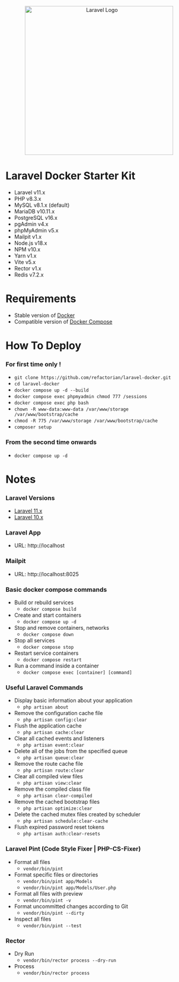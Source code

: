<p align="center"><a href="https://laravel.com" target="_blank"><img src="https://raw.githubusercontent.com/laravel/art/master/logo-lockup/5%20SVG/2%20CMYK/1%20Full%20Color/laravel-logolockup-cmyk-red.svg" width="400" alt="Laravel Logo"></a></p>

# Laravel Docker Starter Kit

-   Laravel v11.x
-   PHP v8.3.x
-   MySQL v8.1.x (default)
-   MariaDB v10.11.x
-   PostgreSQL v16.x
-   pgAdmin v4.x
-   phpMyAdmin v5.x
-   Mailpit v1.x
-   Node.js v18.x
-   NPM v10.x
-   Yarn v1.x
-   Vite v5.x
-   Rector v1.x
-   Redis v7.2.x

# Requirements

-   Stable version of [Docker](https://docs.docker.com/engine/install/)
-   Compatible version of [Docker Compose](https://docs.docker.com/compose/install/#install-compose)

# How To Deploy

### For first time only !

-   `git clone https://github.com/refactorian/laravel-docker.git`
-   `cd laravel-docker`
-   `docker compose up -d --build`
-   `docker compose exec phpmyadmin chmod 777 /sessions`
-   `docker compose exec php bash`
-   `chown -R www-data:www-data /var/www/storage /var/www/bootstrap/cache`
-   `chmod -R 775 /var/www/storage /var/www/bootstrap/cache`
-   `composer setup`

### From the second time onwards

-   `docker compose up -d`

# Notes

### Laravel Versions

-   [Laravel 11.x](https://github.com/refactorian/laravel-docker/tree/main)
-   [Laravel 10.x](https://github.com/refactorian/laravel-docker/tree/laravel_10x)

### Laravel App

-   URL: http://localhost

### Mailpit

-   URL: http://localhost:8025

### Basic docker compose commands

-   Build or rebuild services
    -   `docker compose build`
-   Create and start containers
    -   `docker compose up -d`
-   Stop and remove containers, networks
    -   `docker compose down`
-   Stop all services
    -   `docker compose stop`
-   Restart service containers
    -   `docker compose restart`
-   Run a command inside a container
    -   `docker compose exec [container] [command]`

### Useful Laravel Commands

-   Display basic information about your application
    -   `php artisan about`
-   Remove the configuration cache file
    -   `php artisan config:clear`
-   Flush the application cache
    -   `php artisan cache:clear`
-   Clear all cached events and listeners
    -   `php artisan event:clear`
-   Delete all of the jobs from the specified queue
    -   `php artisan queue:clear`
-   Remove the route cache file
    -   `php artisan route:clear`
-   Clear all compiled view files
    -   `php artisan view:clear`
-   Remove the compiled class file
    -   `php artisan clear-compiled`
-   Remove the cached bootstrap files
    -   `php artisan optimize:clear`
-   Delete the cached mutex files created by scheduler
    -   `php artisan schedule:clear-cache`
-   Flush expired password reset tokens
    -   `php artisan auth:clear-resets`

### Laravel Pint (Code Style Fixer | PHP-CS-Fixer)

-   Format all files
    -   `vendor/bin/pint`
-   Format specific files or directories
    -   `vendor/bin/pint app/Models`
    -   `vendor/bin/pint app/Models/User.php`
-   Format all files with preview
    -   `vendor/bin/pint -v`
-   Format uncommitted changes according to Git
    -   `vendor/bin/pint --dirty`
-   Inspect all files
    -   `vendor/bin/pint --test`

### Rector

-   Dry Run
    -   `vendor/bin/rector process --dry-run`
-   Process
    -   `vendor/bin/rector process`
